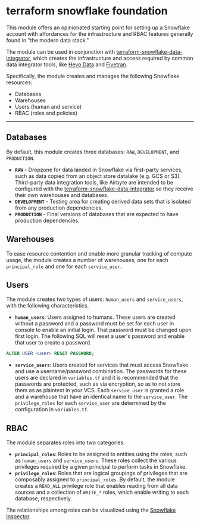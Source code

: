 # terraform snowflake foundation

This module offers an opinionated starting point for setting up a Snowflake account with affordances for the infrastructure and RBAC features generally found in "the modern data stack."

The module can be used in conjunction with [terraform-snowflake-data-integrator](https://github.com/GlueOps/terraform-snowflake-data-integrator), which creates the infrastructure and access required by common data integrator tools, like [Hevo Data](https://hevodata.com/) and [Fivetran](https://www.fivetran.com/).

Specifically, the module creates and manages the following Snowflake resources:
 * Databases
 * Warehouses
 * Users (human and service)
 * RBAC (roles and policies)

---

 ## Databases

By default, this module creates three databases: `RAW`, `DEVELOPMENT`, and `PRODUCTION`.

* **`RAW`** - Dropzone for data landed in Snowflake via first-party services, such as data copied from an object store datalake (e.g. GCS or S3).  Third-party data integration tools, like Airbyte are intended to be configured with the [terraform-snowflake-data-integrator](https://github.com/GlueOps/terraform-snowflake-data-integrator) so they receive their own warehouses and databases.
* **`DEVELOPMENT`** - Testing area for creating derived data sets that is isolated from any production dependencies.
* **`PRODUCTION`** - Final versions of databases that are expected to have production dependencies.

## Warehouses

To ease resource contention and enable more granular tracking of compute usage, the module creates a number of warehouses, one for each `principal_role` and one for each `service_user`.

## Users

The module creates two types of users: `human_users` and `service_users`, with the following characteristics.

* **`human_users`**: Users assigned to humans.  These users are created without a password and a password must be set for each user in console to enable an initial login.  That password must be changed upon first login.  The following SQL will reset a user's password and enable that user to create a password.
```sql
ALTER USER <user> RESET PASSWORD;
```

* **`service_users`**: Users created for services that must access Snowflake and use a username/password combination.  The passwords for these users are declared in `variables.tf` and it is recommended that the passwords are protected, such as via encryption, so as to not store them as as plaintext in your VCS.  Each `service_user` is granted a role and a warehouse that have an identical name to the `service_user`.  The `privilege_roles` for each `service_user` are determined by the configuration in `variables.tf`.

## RBAC

The module separates roles into two categories:

* **`principal_roles`**: Roles to be assigned to entities using the roles, such as `human_users` and `service_users`.  These roles collect the various privileges required by a given principal to perform tasks in Snowflake.
* **`privilege_roles`**: Roles that are logical groupings of privileges that are composably assigned to `principal_roles`.  By default, the module creates a `READ_ALL` privilege role that enables reading from all data sources and a collection of `WRITE_*` roles, which enable writing to each database, respectively.

The relationships among roles can be visualized using the [Snowflake Inspector](http://snowflakeinspector.hashmapinc.com/).
